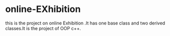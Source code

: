 # online-EXhibition
this is the project on online Exhibition .It has one base class and two derived classes.It is the project of OOP c++.
